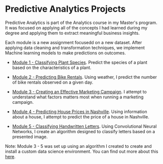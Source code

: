# Predictive Analytics Projects
Predictive Analytics is part of the Analytics course in my Master's program. It was focused on applying all of the concepts I had learned during my degree and applying them to extract meaningful business insights.

Each module is a new assignment focusedd on a new dataset. After applying data cleaning and transformation techniques, we implement Machine learning models to make predictions on outcomes. 

- [Module 1 - Classifying Plant Species](https://github.com/TimPerera/PredictiveAnalyticsProjects/tree/main/mod1/solution.py). Predict the species of a plant based on the characteristics of a plant. 

- [Module 2 - Predicting Bike Rentals](https://github.com/TimPerera/PredictiveAnalyticsProjects/tree/main/mod2/solution.ipynb). Using weather, I predict the number of bike rentals observed on a given day. 

- [Module 3 - Creating an Effective Marketing Campaign](https://github.com/TimPerera/PredictiveAnalyticsProjects/blob/main/mod3/solution.ipynb). I attempt to understand what factors matters most when running a marketing campaign.

- [Module 4 - Predicting House Prices in Nashville](https://github.com/TimPerera/PredictiveAnalyticsProjects/blob/main/mod4/solution.ipynb). Using information about a house, I attempt to predict the price of a house in Nashville. 

- [Module 5 - Classifying Handwritten Letters](https://github.com/TimPerera/PredictiveAnalyticsProjects/blob/main/mod5/solution.ipynb). Using Convolutional Neural Networks, I create an algorithm designed to classify letters based on a presented image. 

Note: Module 3 - 5 was set up using an algorithm I created to create and install a custom data science environment. You can find out more about this [here](https://github.com/TimPerera/ds_automater). 


